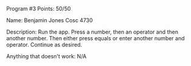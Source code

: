 Program #3 Points: 50/50

Name: Benjamin Jones
Cosc 4730

Description: Run the app. Press a number, then an operator and then another number. Then either press equals or enter another number and operator. Continue as desired.

Anything that doesn't work: N/A

